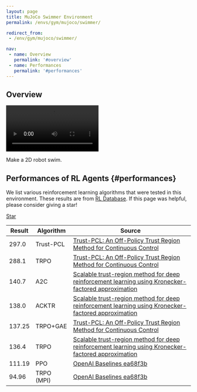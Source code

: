 ```yaml
---
layout: page
title: MuJoCo Swimmer Environment
permalink: /envs/gym/mujoco/swimmer/

redirect_from:
 - /env/gym/mujoco/swimmer/

nav:
 - name: Overview
   permalink: '#overview'
 - name: Performances
   permalink: '#performances'
---
```



## Overview

<video style="max-width: 50%" autoplay loop mute controls>
    <source src='assets/_pages/envs/gym/mujoco/Swimmer.mp4' >
</video>

Make a 2D robot swim.


## Performances of RL Agents {#performances}

We list various reinforcement learning algorithms that were tested in this environment. These results are from [RL Database](https://github.com/seungjaeryanlee/rldb). If this page was helpful, please consider giving a star!

<!-- Place this tag where you want the button to render. -->
<a class="github-button" href="https://github.com/seungjaeryanlee/rldb" data-icon="octicon-star" data-size="large" data-show-count="true" aria-label="Star seungjaeryanlee/rldb on GitHub">Star</a>
<!-- Place this tag in your head or just before your close body tag. -->
<script async defer src="https://buttons.github.io/buttons.js"></script>

| Result | Algorithm | Source |
|--------|-----------|--------|
| 297.0 | Trust-PCL | [Trust-PCL: An Off-Policy Trust Region Method for Continuous Control](https://arxiv.org/abs/1707.01891) |
| 288.1 | TRPO | [Trust-PCL: An Off-Policy Trust Region Method for Continuous Control](https://arxiv.org/abs/1707.01891) |
| 140.7 | A2C | [Scalable trust-region method for deep reinforcement learning using Kronecker-factored approximation](https://arxiv.org/abs/1708.05144) |
| 138.0 | ACKTR | [Scalable trust-region method for deep reinforcement learning using Kronecker-factored approximation](https://arxiv.org/abs/1708.05144) |
| 137.25 | TRPO+GAE | [Trust-PCL: An Off-Policy Trust Region Method for Continuous Control](https://arxiv.org/abs/1707.01891) |
| 136.4 | TRPO | [Scalable trust-region method for deep reinforcement learning using Kronecker-factored approximation](https://arxiv.org/abs/1708.05144) |
| 111.19 | PPO | [OpenAI Baselines ea68f3b](https://github.com/openai/baselines) |
| 94.96 | TRPO (MPI) | [OpenAI Baselines ea68f3b](https://github.com/openai/baselines) |

